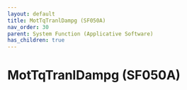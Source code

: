 ```yaml
---
layout: default
title: MotTqTranlDampg (SF050A)
nav_order: 30
parent: System Function (Applicative Software)
has_children: true
---
```

# MotTqTranlDampg (SF050A)
